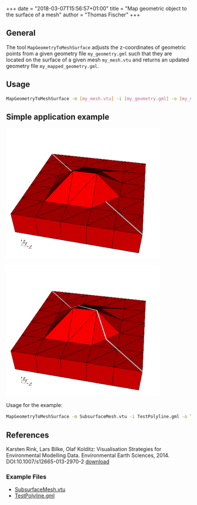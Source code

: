 +++
date = "2018-03-07T15:56:57+01:00"
title = "Map geometric object to the surface of a mesh"
author = "Thomas Fischer"
+++

## General

The tool ```MapGeometryToMeshSurface``` adjusts the z-coordinates of geometric points from a given geometry file ```my_geometry.gml``` such that they are located on the surface of a given mesh ```my_mesh.vtu``` and returns an updated geometry file ```my_mapped_geometry.gml```.

## Usage

```bash
MapGeometryToMeshSurface -m [my_mesh.vtu] -i [my_geometry.gml] -o [my_mapped_geometry.gml]
```

## Simple application example

![Input](MapGeometryToMeshSurface-before.png "Often, the mesh resolution and the resolution of the geometric objects like polylines are different.")

![Result](MapGeometryToMeshSurface-result.png "The result of the application of the algorithm is shown.")

Usage for the example:

```bash
MapGeometryToMeshSurface -m SubsurfaceMesh.vtu -i TestPolyline.gml -o TestMappedPolyline.gml
```

## References

<!-- vale off -->

Karsten Rink, Lars Bilke, Olaf Kolditz: Visualisation Strategies for Environmental Modelling Data. Environmental Earth Sciences, 2014.
DOI:10.1007/s12665-013-2970-2 [download](http://link.springer.com/article/10.1007%2Fs12665-013-2970-2)

<div class='note'>

### Example Files

- [SubsurfaceMesh.vtu](SubsurfaceMesh.vtu)  
- [TestPolyline.gml](TestPolyline.gml)  

</div>
